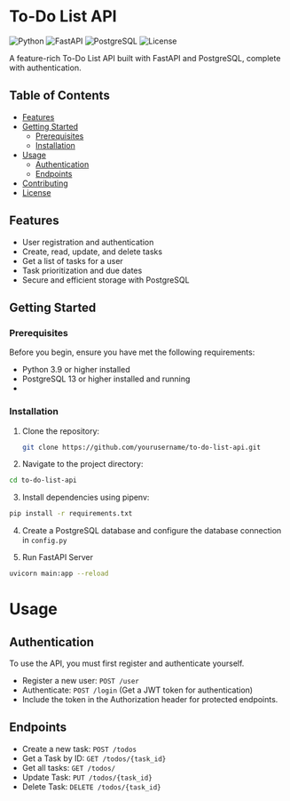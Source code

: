 # To-Do List API

![Python](https://img.shields.io/badge/Python-3.9%2B-blue)
![FastAPI](https://img.shields.io/badge/FastAPI-0.68%2B-green)
![PostgreSQL](https://img.shields.io/badge/PostgreSQL-13%2B-blue)
![License](https://img.shields.io/badge/license-MIT-green)

A feature-rich To-Do List API built with FastAPI and PostgreSQL, complete with authentication.

## Table of Contents

- [Features](#features)
- [Getting Started](#getting-started)
  - [Prerequisites](#prerequisites)
  - [Installation](#installation)
- [Usage](#usage)
  - [Authentication](#authentication)
  - [Endpoints](#endpoints)
- [Contributing](#contributing)
- [License](#license)

## Features

- User registration and authentication
- Create, read, update, and delete tasks
- Get a list of tasks for a user
- Task prioritization and due dates
- Secure and efficient storage with PostgreSQL

## Getting Started

### Prerequisites

Before you begin, ensure you have met the following requirements:

- Python 3.9 or higher installed
- PostgreSQL 13 or higher installed and running
- 

### Installation

1. Clone the repository:

   ```bash
   git clone https://github.com/yourusername/to-do-list-api.git
   ```

2. Navigate to the project directory:

  ```bash
  cd to-do-list-api
  ```

3. Install dependencies using pipenv:

```bash
pip install -r requirements.txt
```

4. Create a PostgreSQL database and configure the database connection in `config.py`

5. Run FastAPI Server
  ```bash
  uvicorn main:app --reload
  ```

# Usage
 
## Authentication
To use the API, you must first register and authenticate yourself.
- Register a new user: `POST /user`
- Authenticate: `POST /login` (Get a JWT token for authentication)
- Include the token in the Authorization header for protected endpoints.

## Endpoints
- Create a new task: `POST /todos`
- Get a Task by ID: `GET /todos/{task_id}`
- Get all tasks: `GET /todos/`
- Update Task: `PUT /todos/{task_id}`
- Delete Task: `DELETE /todos/{task_id}`
